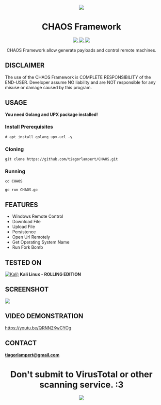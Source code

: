 <p align="center">
  <img src="https://raw.githubusercontent.com/tiagorlampert/CHAOS/master/content/logo.png">
</p>

<h1 align="center">CHAOS Framework</h1>
<p align="center">
  <a href="https://golang.org/">
    <img src="https://img.shields.io/badge/Golang-1.8.3-blue.svg">
  </a>
  <a href="https://github.com/tiagorlampert/CHAOS/blob/master/LICENSE">
    <img src="https://img.shields.io/badge/License-BSD%203-lightgrey.svg">
  </a>
  <a href="https://github.com/tiagorlampert/CHAOS/blob/master/CHAOS.go">
    <img src="https://img.shields.io/badge/Release-1.0.2-red.svg">
  </a>
</p>

<p align="center">
  CHAOS Framework allow generate payloads and control remote machines.
</p>

## DISCLAIMER
The use of the CHAOS Framework is COMPLETE RESPONSIBILITY of the END-USER. Developer assume NO liability and are NOT responsible for any misuse or damage caused by this program.

## USAGE
**You need Golang and UPX package installed!**

### Install Prerequisites

```
# apt install golang upx-ucl -y
```

### Cloning
```
git clone https://github.com/tiagorlampert/CHAOS.git
```

### Running
```
cd CHAOS
```

```
go run CHAOS.go
```

## FEATURES
* Windows Remote Control
* Download File
* Upload File
* Persistence
* Open Url Remotely
* Get Operating System Name
* Run Fork Bomb

## TESTED ON
[![Kali)](https://www.google.com/s2/favicons?domain=https://www.kali.org/)](https://www.kali.org) **Kali Linux - ROLLING EDITION**

## SCREENSHOT
<img src="https://github.com/tiagorlampert/CHAOS/blob/master/content/screenshot.png">

## VIDEO DEMONSTRATION
https://youtu.be/QRNN2KwCYOg

## CONTACT
**tiagorlampert@gmail.com**

<h1 align="center">Don't submit to VirusTotal or other scanning service. :3</h1>
<p align="center">
<img src="https://github.com/tiagorlampert/CHAOS/blob/master/content/nodistribute.png">
</p>

